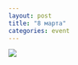 ```yaml
---
layout: post
title: "8 марта"
categories: event
---
```

![](https://pics.livejournal.com/quillcraft/pic/0004h149)
